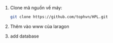 1. Clone mã nguồn về máy:

   ```bash
   git clone https://github.com/tophvn/HPL.git

2. Thêm vào www của laragon
3. add database
